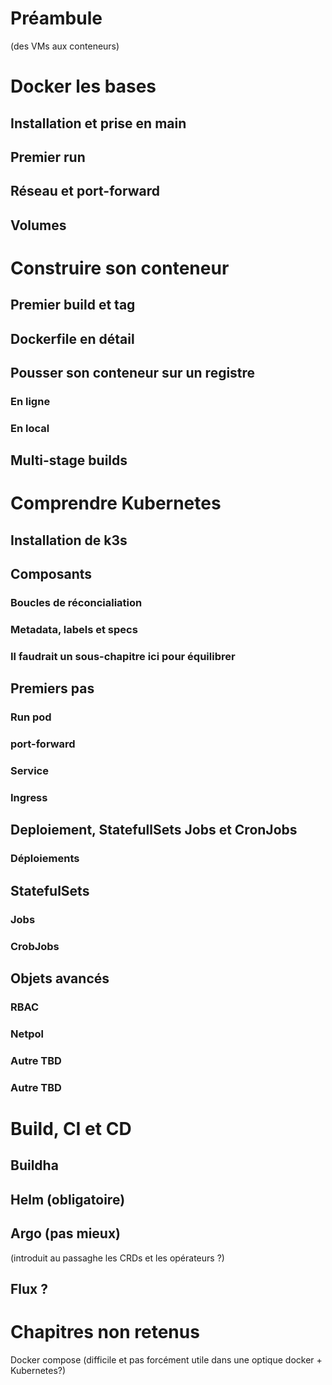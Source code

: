 # Préambule

(des VMs aux conteneurs)

# Docker les bases

## Installation et prise en main

## Premier run

## Réseau et port-forward

## Volumes

# Construire son conteneur

## Premier build et tag

## Dockerfile en détail

## Pousser son conteneur sur un registre

### En ligne

### En local

## Multi-stage builds

# Comprendre Kubernetes

## Installation de k3s

## Composants

### Boucles de réconcialiation

### Metadata, labels et specs

### Il faudrait un sous-chapitre ici pour équilibrer

## Premiers pas

### Run pod

### port-forward

### Service

### Ingress

## Deploiement, StatefullSets Jobs et CronJobs

### Déploiements

## StatefulSets

### Jobs

### CrobJobs

## Objets avancés 

### RBAC

### Netpol

### Autre TBD

### Autre TBD


# Build, CI et CD

## Buildha

## Helm (obligatoire)

## Argo (pas mieux)
 (introduit au passaghe les CRDs et les opérateurs ?) 

## Flux ? 



# Chapitres non retenus 

Docker compose (difficile et pas forcément utile dans une optique docker + Kubernetes?) 





